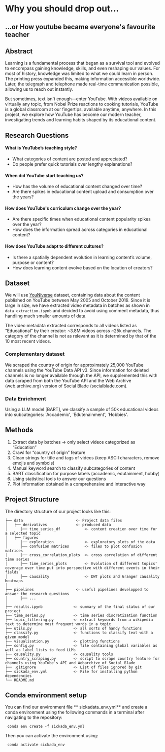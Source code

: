 # Why you should drop out...
## ...or How youtube became everyone's favourite teacher

## Abstract
Learning is a fundamental process that began as a survival tool and evolved to encompass gaining knowledge, skills, and even reshaping our values. For most of history, knowledge was limited to what we could learn in person. The printing press expanded this, making information accessible worldwide. Later, the telegraph and telephone made real-time communication possible, allowing us to reach out instantly.

But sometimes, text isn't enough—enter YouTube. With videos available on virtually any topic, from Nobel Prize reactions to cooking tutorials, YouTube is a global classroom at our fingertips, available anytime, anywhere. In this project, we explore how YouTube has become our modern teacher, investigating trends and learning habits shaped by its educational content.

## Research Questions
#### What is YouTube’s teaching style?
- What categories of content are posted and appreciated?
- Do people prefer quick tutorials over lengthy explanations?

#### When did YouTube start teaching us?
- How has the volume of educational content changed over time? 
- Are there spikes in educational content upload and consumption over the years?

#### How does YouTube's curriculum change over the year?
- Are there specific times when educational content popularity spikes over the year?
- How does the information spread across categories in educational content?

#### How does YouTube adapt to different cultures?
- Is there a spatially dependent evolution in learning content’s volume, purpose or content?
- How does learning content evolve based on the location of creators?

## Dataset
We will use [YouNiverse](https://zenodo.org/records/4650046) dataset, containing data about the content published on YouTube between May 2005 and October 2019. Since it is large in size, we have extracted video metadata in batches as shown in `data_extraction.ipynb` and decided to avoid using comment metadata, thus handling much smaller amounts of data.

The video metadata extracted corresponds to all videos listed as “Educational” by their creator: ~3.8M videos across ~25k channels. The category of the channel is not as relevant as it is determined by that of the 10 most recent videos. 

### Complementary dataset
We scraped the country of origin for approximately 25,000 YouTube channels using the YouTube Data API v3. Since information for deleted channels is no longer available through the API, we supplemented this with data scraped from both the YouTube API and the Web Archive (web.archive.org) version of Social Blade (socialblade.com).

### Data Enrichment
Using a LLM model [BART], we classify a sample of 50k educational videos into subcategories:
'Accademic', 'Edutenainment', 'Hobbies'.

## Methods
1. Extract data by batches → only select videos categorized as “Education”
2. Crawl for “country of origin” feature
3. Clean strings for title and tags of videos (keep ASCII characters, remove emojis and symbols) 
4. Manual keyword search to classify subcategories of content
4. BART classification for purpose labels (accademic, edutainment, hobby)
4. Using statistical tools to answer our questions
5. Plot information obtained in a comprehensive and interactive way

## Project Structure

The directory structure of our project looks like this:

```
├── data                        <- Project data files
│   ├── derivatives             <- produced data
│      ├── time_series_df           <- content creation over time for a selected topic
│   ├── figures
│      ├── exploration              <- exploratory plots of the data
│      ├── confusion matrices       <- files to plot confusion matrices
│      ├── cross_correlation_plots  <- cross correlation of different time series
│      ├── time_series_plots        <- Evolution of different topics' coverage over time put into perspective with different events in their fields
│      ├── causality                <- DWT plots and Granger causality heatmaps
│
├── pipelines                   <- useful pipelines developped to answer the research questions
│      ├── ...
│
├── results.ipynb              <- summary of the final status of our project
├── time_series.py             <- time series discretization function
├── topic_filtering.py         <- extract keywords from a wikipedia text to determine most frequent words in a topic
├── utils.py                   <- all sorts of handy functions
├── classify.py                <- functions to classify text with a given model
├── visualisation.py           <- plotting functions
├── config.py                  <- file containing global variables as well as label lists to feed LLMs
├── causality.py               <- causality tools
├── country_scraping.py        <- script to scrape country feature for channels using YouTube’s API and Webarchive of Social Blade
├── .gitignore                 <- List of files ignored by git
├── sickada_env.yml            <- File for installing python dependencies
└── README.md
```

## Conda environment setup
You can find our environment file ** sickadata_env.yml** and create a conda environment using the following commands in a terminal after navigating to the repository:

<pre><code> conda env create -f sickada_env.yml </code></pre>

Then you can activate the environment using:

<pre><code> conda activate sickada_env </code></pre>
